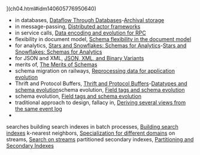 ](ch04.html#idm140605776950640)
* in databases, [Dataflow Through Databases](ch04.html#ix_schemevoldbs)-[Archival storage](ch04.html#idm140605776813920)
* in message-passing, [Distributed actor frameworks](ch04.html#idm140605776589792)
* in service calls, [Data encoding and evolution for RPC](ch04.html#idm140605776667264)
* flexibility in document model, [Schema flexibility in the document model](ch02.html#idm140605782347488)
* for analytics, [Stars and Snowflakes: Schemas for Analytics](ch03.html#ix_schemaanalytic)-[Stars and Snowflakes: Schemas for Analytics](ch03.html#idm140605777807568)
* for JSON and XML, [JSON, XML, and Binary Variants](ch04.html#idm140605777419008)
* merits of, [The Merits of Schemas](ch04.html#idm140605776917072)
* schema migration on railways, [Reprocessing data for application evolution](ch12.html#idm140605755945840)
* Thrift and Protocol Buffers, [Thrift and Protocol Buffers](ch04.html#ix_schemathriftpb)-[Datatypes and schema evolution](ch04.html#idm140605777209024)schema evolution, [Field tags and schema evolution](ch04.html#idm140605777230688)
* schema evolution, [Field tags and schema evolution](ch04.html#idm140605777230688)
* traditional approach to design, fallacy in, [Deriving several views from the same event log](ch11.html#idm140605756725184)
* 
searches building search indexes in batch processes, [Building search indexes](ch10.html#idm140605757913344)
k-nearest neighbors, [Specialization for different domains](ch10.html#idm140605757416768)
on streams, [Search on streams](ch11.html#idm140605756550736)
partitioned secondary indexes, [Partitioning and Secondary Indexes](ch06.html#idm140605775230528) 